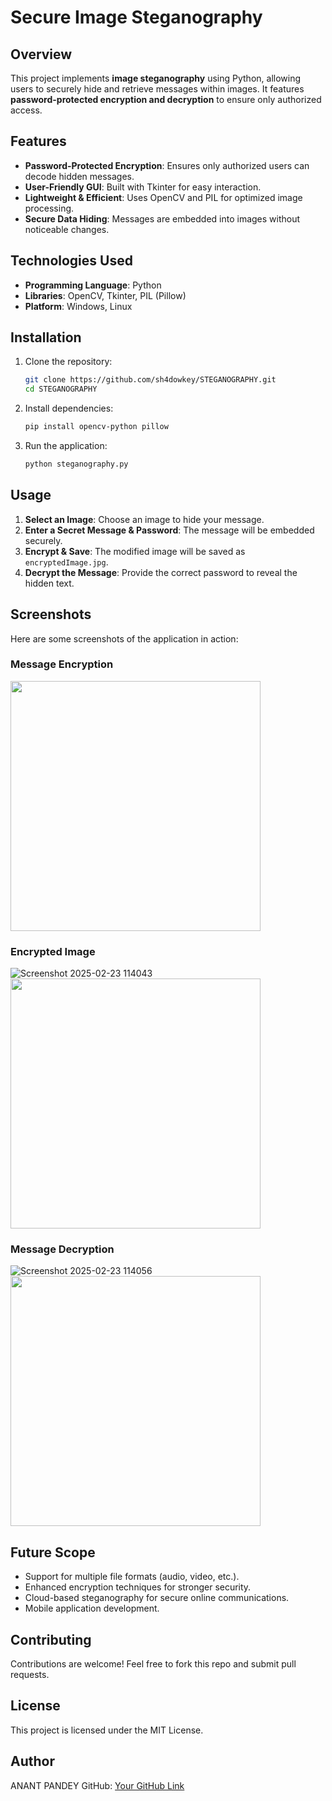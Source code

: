 # Secure Image Steganography

## Overview
This project implements **image steganography** using Python, allowing users to securely hide and retrieve messages within images. It features **password-protected encryption and decryption** to ensure only authorized access.

## Features
- **Password-Protected Encryption**: Ensures only authorized users can decode hidden messages.
- **User-Friendly GUI**: Built with Tkinter for easy interaction.
- **Lightweight & Efficient**: Uses OpenCV and PIL for optimized image processing.
- **Secure Data Hiding**: Messages are embedded into images without noticeable changes.

## Technologies Used
- **Programming Language**: Python
- **Libraries**: OpenCV, Tkinter, PIL (Pillow)
- **Platform**: Windows, Linux

## Installation
1. Clone the repository:
   ```bash
   git clone https://github.com/sh4dowkey/STEGANOGRAPHY.git
   cd STEGANOGRAPHY
   ```
2. Install dependencies:
   ```bash
   pip install opencv-python pillow
   ```
3. Run the application:
   ```bash
   python steganography.py
   ```

## Usage
1. **Select an Image**: Choose an image to hide your message.
2. **Enter a Secret Message & Password**: The message will be embedded securely.
3. **Encrypt & Save**: The modified image will be saved as `encryptedImage.jpg`.
4. **Decrypt the Message**: Provide the correct password to reveal the hidden text.

## Screenshots
Here are some screenshots of the application in action:

### Message Encryption
<img src="https://github.com/user-attachments/assets/76a83bba-a336-4d30-988b-5ee8b53818d3" width="400">



### Encrypted Image
![Screenshot 2025-02-23 114043](https://github.com/user-attachments/assets/1096ccb8-2919-48e9-a09a-ee9efa131031)
<img src="https://github.com/user-attachments/assets/1096ccb8-2919-48e9-a09a-ee9efa131031" width="400">


### Message Decryption
![Screenshot 2025-02-23 114056](https://github.com/user-attachments/assets/0dc5eb3c-dfe5-4692-97ab-81f4486f5fe1)
<img src="https://github.com/user-attachments/assets/0dc5eb3c-dfe5-4692-97ab-81f4486f5fe1" width="400">


## Future Scope
- Support for multiple file formats (audio, video, etc.).
- Enhanced encryption techniques for stronger security.
- Cloud-based steganography for secure online communications.
- Mobile application development.

## Contributing
Contributions are welcome! Feel free to fork this repo and submit pull requests.

## License
This project is licensed under the MIT License.

## Author
ANANT PANDEY 
GitHub: [Your GitHub Link](https://github.com/ScriptAnant)

